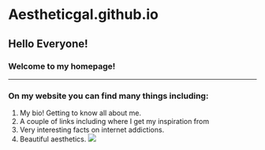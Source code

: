 # Aestheticgal.github.io
 ## Hello Everyone!
 ### Welcome to my homepage!
 ---
### On my website you can find many things including:
1. My bio! Getting to know all about me.
1. A couple of links including where I get my inspiration from 
1. Very interesting facts on internet addictions.
1. Beautiful aesthetics.
![](https://i.pinimg.com/564x/83/82/cf/8382cf2778509585dbce1d7eb506310b.jpg)
